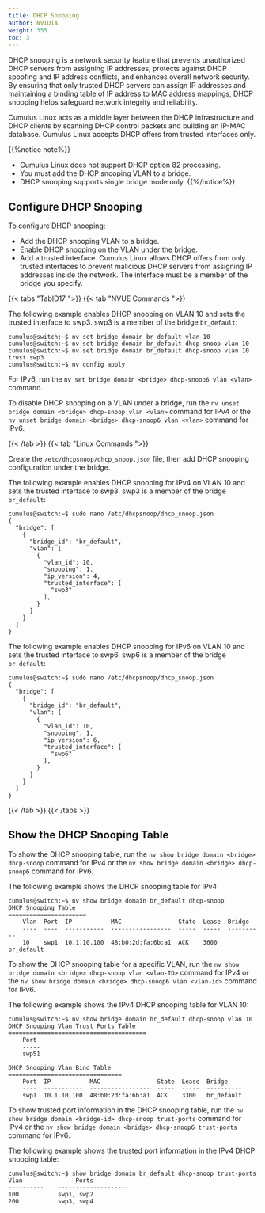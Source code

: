 ```yaml
---
title: DHCP Snooping
author: NVIDIA
weight: 355
toc: 3
---
```

DHCP snooping is a network security feature that prevents unauthorized DHCP servers from assigning IP addresses, protects against DHCP spoofing and IP address conflicts, and enhances overall network security. By ensuring that only trusted DHCP servers can assign IP addresses and maintaining a binding table of IP address to MAC address mappings, DHCP snooping helps safeguard network integrity and reliability.

Cumulus Linux acts as a middle layer between the DHCP infrastructure and DHCP clients by scanning DHCP control packets and building an IP-MAC database. Cumulus Linux accepts DHCP offers from trusted interfaces only.

{{%notice note%}}
- Cumulus Linux does not support DHCP option 82 processing.
- You must add the DHCP snooping VLAN to a bridge.
- DHCP snooping supports single bridge mode only.
{{%/notice%}}

## Configure DHCP Snooping

To configure DHCP snooping:
- Add the DHCP snooping VLAN to a bridge.
- Enable DHCP snooping on the VLAN under the bridge.
- Add a trusted interface. Cumulus Linux allows DHCP offers from only trusted interfaces to prevent malicious DHCP servers from assigning IP addresses inside the network. The interface must be a member of the bridge you specify.

{{< tabs "TabID17 ">}}
{{< tab "NVUE Commands ">}}

The following example enables DHCP snooping on VLAN 10 and sets the trusted interface to swp3. swp3 is a member of the bridge `br_default`:

```
cumulus@switch:~$ nv set bridge domain br_default vlan 10
cumulus@switch:~$ nv set bridge domain br_default dhcp-snoop vlan 10 
cumulus@switch:~$ nv set bridge domain br_default dhcp-snoop vlan 10 trust swp3
cumulus@switch:~$ nv config apply
```

For IPv6, run the `nv set bridge domain <bridge> dhcp-snoop6 vlan <vlan>` command.

To disable DHCP snooping on a VLAN under a bridge, run the `nv unset bridge domain <bridge> dhcp-snoop vlan <vlan>` command for IPv4 or the `nv unset bridge domain <bridge> dhcp-snoop6 vlan <vlan>` command for IPv6.

{{< /tab >}}
{{< tab "Linux Commands ">}}

Create the `/etc/dhcpsnoop/dhcp_snoop.json` file, then add DHCP snooping configuration under the bridge.

The following example enables DHCP snooping for IPv4 on VLAN 10 and sets the trusted interface to swp3. swp3 is a member of the bridge `br_default`:

```
cumulus@switch:~$ sudo nano /etc/dhcpsnoop/dhcp_snoop.json
{
  "bridge": [
    {
      "bridge_id": "br_default",
      "vlan": [
        {
          "vlan_id": 10,
          "snooping": 1,
          "ip_version": 4,
          "trusted_interface": [
            "swp3"
          ],
        }
      ]
    }
  ]
}
```

The following example enables DHCP snooping for IPv6 on VLAN 10 and sets the trusted interface to swp6. swp6 is a member of the bridge `br_default`:

```
cumulus@switch:~$ sudo nano /etc/dhcpsnoop/dhcp_snoop.json
{
  "bridge": [
    {
      "bridge_id": "br_default",
      "vlan": [
        {
          "vlan_id": 10,
          "snooping": 1,
          "ip_version": 6,
          "trusted_interface": [
            "swp6"
          ],
        }
      ]
    }
  ]
}
```

{{< /tab >}}
{{< /tabs >}}

## Show the DHCP Snooping Table

To show the DHCP snooping table, run the `nv show bridge domain <bridge> dhcp-snoop` command for IPv4 or the `nv show bridge domain <bridge> dhcp-snoop6` command for IPv6.

The following example shows the DHCP snooping table for IPv4:

```
cumulus@switch:~$ nv show bridge domain br_default dhcp-snoop
DHCP Snooping Table
======================
    Vlan  Port  IP           MAC                State  Lease  Bridge    
    ----  ----  -----------  -----------------  -----  -----  ----------
    10    swp1  10.1.10.100  48:b0:2d:fa:6b:a1  ACK    3600   br_default
```

To show the DHCP snooping table for a specific VLAN, run the `nv show bridge domain <bridge> dhcp-snoop vlan <vlan-ID>` command for IPv4 or the `nv show bridge domain <bridge> dhcp-snoop6 vlan <vlan-id>` command for IPv6.

The following example shows the IPv4 DHCP snooping table for VLAN 10:

```
cumulus@switch:~$ nv show bridge domain br_default dhcp-snoop vlan 10
DHCP Snooping Vlan Trust Ports Table
=======================================
    Port 
    -----
    swp51

DHCP Snooping Vlan Bind Table
================================
    Port  IP           MAC                State  Lease  Bridge    
    ----  -----------  -----------------  -----  -----  ----------
    swp1  10.1.10.100  48:b0:2d:fa:6b:a1  ACK    3300   br_default
```

To show trusted port information in the DHCP snooping table, run the `nv show bridge domain <bridge-id> dhcp-snoop trust-ports` command for IPv4 or the `nv show bridge domain <bridge> dhcp-snoop6 trust-ports` command for IPv6.

The following example shows the trusted port information in the IPv4 DHCP snooping table:

```
cumulus@switch:~$ show bridge domain br_default dhcp-snoop trust-ports
Vlan               Ports
----------    --------------------
100           swp1, swp2
200           swp3, swp4
```
